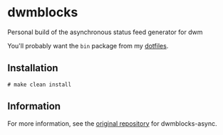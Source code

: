 # dwmblocks

Personal build of the asynchronous status feed generator for dwm

You'll probably want the `bin` package from my [dotfiles](https://gitlab.com/frostalicious/dotfiles).

## Installation

```
# make clean install
```

## Information

For more information, see the [original repository](https://github.com/UtkarshVerma/dwmblocks-async) for dwmblocks-async.
